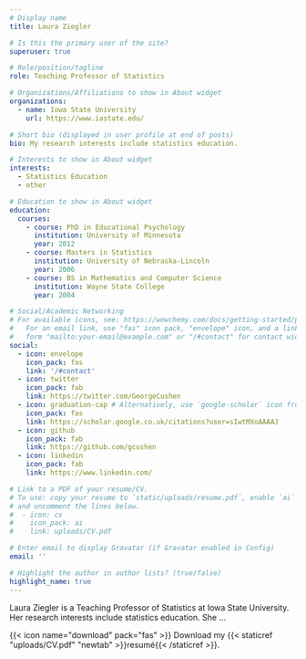 ```yaml
---
# Display name
title: Laura Ziegler

# Is this the primary user of the site?
superuser: true

# Role/position/tagline
role: Teaching Professor of Statistics

# Organizations/Affiliations to show in About widget
organizations:
  - name: Iowa State University
    url: https://www.iastate.edu/

# Short bio (displayed in user profile at end of posts)
bio: My research interests include statistics education.

# Interests to show in About widget
interests:
  - Statistics Education
  - other

# Education to show in About widget
education:
  courses:
    - course: PhD in Educational Psychology
      institution: University of Minnesota
      year: 2012
    - course: Masters in Statistics
      institution: University of Nebraska-Lincoln
      year: 2006
    - course: BS in Mathematics and Computer Science
      institution: Wayne State College
      year: 2004

# Social/Academic Networking
# For available icons, see: https://wowchemy.com/docs/getting-started/page-builder/#icons
#   For an email link, use "fas" icon pack, "envelope" icon, and a link in the
#   form "mailto:your-email@example.com" or "/#contact" for contact widget.
social:
  - icon: envelope
    icon_pack: fas
    link: '/#contact'
  - icon: twitter
    icon_pack: fab
    link: https://twitter.com/GeorgeCushen
  - icon: graduation-cap # Alternatively, use `google-scholar` icon from `ai` icon pack
    icon_pack: fas
    link: https://scholar.google.co.uk/citations?user=sIwtMXoAAAAJ
  - icon: github
    icon_pack: fab
    link: https://github.com/gcushen
  - icon: linkedin
    icon_pack: fab
    link: https://www.linkedin.com/

# Link to a PDF of your resume/CV.
# To use: copy your resume to `static/uploads/resume.pdf`, enable `ai` icons in `params.toml`,
# and uncomment the lines below.
#  - icon: cv
#    icon_pack: ai
#    link: uploads/CV.pdf

# Enter email to display Gravatar (if Gravatar enabled in Config)
email: ''

# Highlight the author in author lists? (true/false)
highlight_name: true
---
```


Laura Ziegler is a Teaching Professor of Statistics at Iowa State University. Her research interests include statistics education. She ...

{{< icon name="download" pack="fas" >}} Download my {{< staticref "uploads/CV.pdf" "newtab" >}}resumé{{< /staticref >}}.
